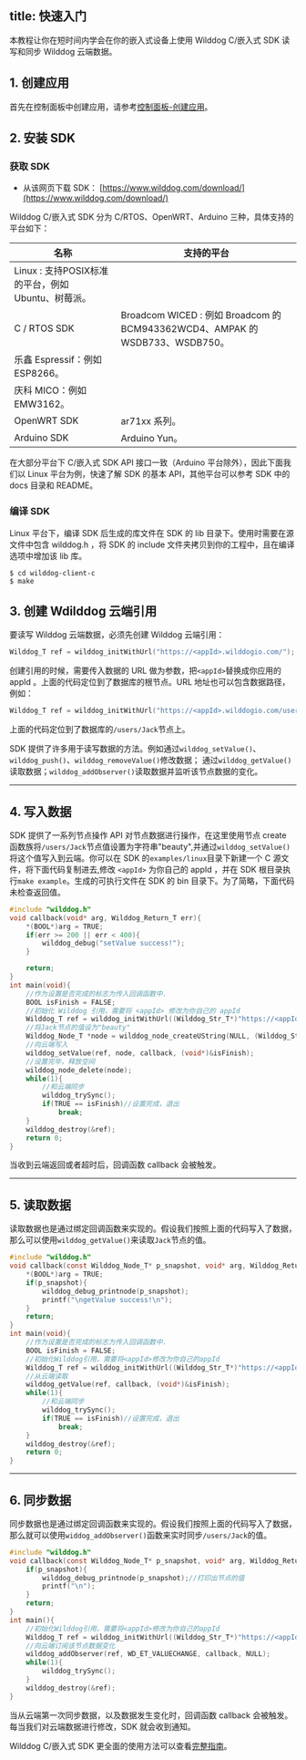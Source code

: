 title: 快速入门
---

本教程让你在短时间内学会在你的嵌入式设备上使用 Wilddog C/嵌入式 SDK 读写和同步 Wilddog 云端数据。

## 1. 创建应用

首先在控制面板中创建应用，请参考[控制面板-创建应用](/console/creat.html)。

## 2. 安装 SDK

### 获取 SDK

- 从该网页下载 SDK： [https://www.wilddog.com/download/](https://www.wilddog.com/download/)

Wilddog C/嵌入式 SDK 分为 C/RTOS、OpenWRT、Arduino 三种，具体支持的平台如下：

名称 | 支持的平台
---- | ----
 | Linux : 支持POSIX标准的平台，例如 Ubuntu、树莓派。
C / RTOS SDK | Broadcom WICED : 例如 Broadcom 的 BCM943362WCD4、AMPAK 的 WSDB733、WSDB750。
 | 乐鑫 Espressif：例如 ESP8266。
 | 庆科 MICO：例如 EMW3162。
OpenWRT SDK | ar71xx 系列。
Arduino SDK | Arduino Yun。

在大部分平台下 C/嵌入式 SDK API 接口一致（Arduino 平台除外），因此下面我们以 Linux 平台为例，快速了解 SDK 的基本 API，其他平台可以参考 SDK 中的 docs 目录和 README。

### 编译 SDK

Linux 平台下，编译 SDK 后生成的库文件在 SDK 的 lib 目录下。使用时需要在源文件中包含 wilddog.h ，将 SDK 的 include 文件夹拷贝到你的工程中，且在编译选项中增加该 lib 库。

    $ cd wilddog-client-c
    $ make 
 

## 3. 创建 Wdilddog 云端引用

要读写 Wilddog 云端数据，必须先创建 Wilddog 云端引用：
```c
Wilddog_T ref = wilddog_initWithUrl("https://<appId>.wilddogio.com/");
```
创建引用的时候，需要传入数据的 URL 做为参数，把`<appId>`替换成你应用的 appId 。上面的代码定位到了数据库的根节点。URL 地址也可以包含数据路径，例如：
```c
Wilddog_T ref = wilddog_initWithUrl("https://<appId>.wilddogio.com/users/Jack");
```
上面的代码定位到了数据库的`/users/Jack`节点上。

SDK 提供了许多用于读写数据的方法。例如通过`wilddog_setValue()`、`wilddog_push()`、`wilddog_removeValue()`修改数据； 通过`wilddog_getValue()`读取数据；`wilddog_addObserver()`读取数据并监听该节点数据的变化。

<hr>

## 4. 写入数据

SDK 提供了一系列节点操作 API 对节点数据进行操作，在这里使用节点 create 函数族将`/users/Jack`节点值设置为字符串"beauty",并通过`wilddog_setValue()`将这个值写入到云端。你可以在 SDK 的`examples/linux`目录下新建一个 C 源文件，将下面代码复制进去,修改 `<appId>` 为你自己的 appId ，并在 SDK 根目录执行`make example`。生成的可执行文件在 SDK 的 bin 目录下。为了简略，下面代码未检查返回值。
```c
#include "wilddog.h"
void callback(void* arg, Wilddog_Return_T err){
    *(BOOL*)arg = TRUE;
    if(err >= 200 || err < 400){
        wilddog_debug("setValue success!");
    }

    return;
}
int main(void){
    //作为设置是否完成的标志为传入回调函数中.
    BOOL isFinish = FALSE;
    //初始化 Wilddog 引用，需要将 <appId> 修改为你自己的 appId
    Wilddog_T ref = wilddog_initWithUrl((Wilddog_Str_T*)"https://<appId>.wilddogio.com/users/Jack");
    //将Jack节点的值设为"beauty"
    Wilddog_Node_T *node = wilddog_node_createUString(NULL, (Wilddog_Str_T*)"beauty");
    //向云端写入
    wilddog_setValue(ref, node, callback, (void*)&isFinish);
    //设置完毕，释放空间
    wilddog_node_delete(node);
    while(1){
        //和云端同步
        wilddog_trySync();
        if(TRUE == isFinish)//设置完成，退出
            break;
    }
    wilddog_destroy(&ref);
    return 0;
}
```
当收到云端返回或者超时后，回调函数 callback 会被触发。

<hr>

## 5. 读取数据

读取数据也是通过绑定回调函数来实现的。假设我们按照上面的代码写入了数据，那么可以使用`wilddog_getValue()`来读取`Jack`节点的值。
```c
#include "wilddog.h"
void callback(const Wilddog_Node_T* p_snapshot, void* arg, Wilddog_Return_T err){
    *(BOOL*)arg = TRUE;
    if(p_snapshot){
        wilddog_debug_printnode(p_snapshot);
        printf("\ngetValue success!\n");
    }
    return;
}
int main(void){
    //作为设置是否完成的标志为传入回调函数中.
    BOOL isFinish = FALSE;
    //初始化Wilddog引用，需要将<appId>修改为你自己的appId
    Wilddog_T ref = wilddog_initWithUrl((Wilddog_Str_T*)"https://<appId>.wilddogio.com/users/Jack");
    //从云端读取
    wilddog_getValue(ref, callback, (void*)&isFinish);
    while(1){
        //和云端同步
        wilddog_trySync();
        if(TRUE == isFinish)//设置完成，退出
            break;
    }
    wilddog_destroy(&ref);
    return 0;
}
```
<hr>

## 6. 同步数据

同步数据也是通过绑定回调函数来实现的。假设我们按照上面的代码写入了数据，那么就可以使用`widdog_addObserver()`函数来实时同步`/users/Jack`的值。
```c
#include "wilddog.h"
void callback(const Wilddog_Node_T* p_snapshot, void* arg, Wilddog_Return_T err){
    if(p_snapshot){
        wilddog_debug_printnode(p_snapshot);//打印出节点的值
        printf("\n");
    }
    return;
}
int main(){
    //初始化Wilddog引用，需要将<appId>修改为你自己的appId
    Wilddog_T ref = wilddog_initWithUrl((Wilddog_Str_T*)"https://<appId>.wilddogio.com/users/Jack");
    //向云端订阅该节点数据变化
    wilddog_addObserver(ref, WD_ET_VALUECHANGE, callback, NULL);
    while(1){
        wilddog_trySync();
    }
    wilddog_destroy(&ref);
}
```
当从云端第一次同步数据，以及数据发生变化时，回调函数 callback 会被触发。每当我们对云端数据进行修改，SDK 就会收到通知。

 Wilddog C/嵌入式 SDK 更全面的使用方法可以查看[完整指南](/guide/sync/c/config-and-porting.html)。
